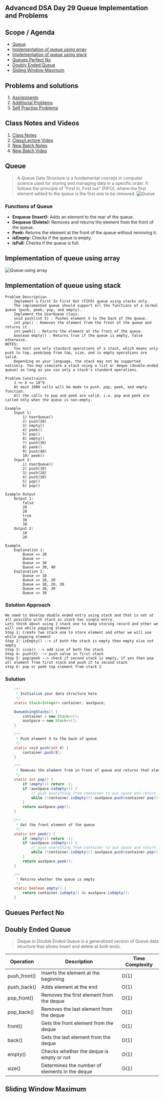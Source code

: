 ## Advanced DSA Day 29 Queue Implementation and Problems

## Scope / Agenda
- [Queue](#queue)
- [Implementation of queue using array](#implementation-of-queue-using-array)
- [Implementation of queue using stack](#implementation-of-queue-using-stack)
- [Queues Perfect No](#queues-perfect-no)
- [Doubly Ended Queue](#doubly-ended-queue)
- [Sliding Window Maximum](#sliding-window-maximum)


## Problems and solutions

1. [Assignments](https://github.com/rajpiyush220/Algorithms/tree/master/problems/src/main/java/com/learning/scaler/advance/module3/queue/assignment)
2. [Additional Problems](https://github.com/rajpiyush220/Algorithms/tree/master/problems/src/main/java/com/learning/scaler/advance/module3/queue/additional)
3. [Self Practise Problems](https://github.com/rajpiyush220/Algorithms/tree/master/problems/src/main/java/com/learning/scaler/advance/module3/queue/lecture)

## Class Notes and Videos

1. [Class Notes](https://github.com/rajpiyush220/Algorithms/blob/master/Notes/class_Notes/Advance%20DSA%20Notes/29%20Queues%20Implementation%20and%20Problems.pdf)
2. [Class/Lecture Video](https://www.youtube.com/watch?v=5merIcBvI0Q)
3. [New Batch Notes](../../../new_batch_notes/Queue.pdf)
4. [New Batch Video](https://youtu.be/8YuCnJ8fgsk)

## Queue
> A Queue Data Structure is a fundamental concept in computer science used for storing and managing data in a specific order. It follows the principle of “First in, First out” (FIFO), where the first element added to the queue is the first one to be removed.
![Queue](../../../images/Queue-Data-structure1.png)
### Functions of Queue
* **Enqueue (Insert):** Adds an element to the rear of the queue.
* **Dequeue (Delete):** Removes and returns the element from the front of the queue.
* **Peek:** Returns the element at the front of the queue without removing it.
* **isEmpty:** Checks if the queue is empty.
* **isFull:** Checks if the queue is full.
## Implementation of queue using array
![Queue using array](../../../images/Queue_using_array.png)
## Implementation of queue using stack
    Problem Description
        Implement a First In First Out (FIFO) queue using stacks only.
        The implemented queue should support all the functions of a normal queue (push, peek, pop, and empty).
        Implement the UserQueue class:
        void push(int X) : Pushes element X to the back of the queue.
        int pop() : Removes the element from the front of the queue and returns it.
        int peek() : Returns the element at the front of the queue.
        boolean empty() : Returns true if the queue is empty, false otherwise.
    NOTES:
        You must use only standard operations of a stack, which means only push to top, peek/pop from top, size, and is empty operations are valid.
        Depending on your language, the stack may not be supported natively. You may simulate a stack using a list or deque (double-ended queue) as long as you use only a stack's standard operations.

    Problem Constraints
        1 <= X <= 10^9
        At most 1000 calls will be made to push, pop, peek, and empty function.
        All the calls to pop and peek are valid. i.e. pop and peek are called only when the queue is non-empty.

    Example
        Input 1:
            1) UserQueue()
            2) push(20)
            3) empty()
            4) peek()
            5) pop()
            6) empty()
            7) push(30)
            8) peek()
            9) push(40)
            10) peek()
        Input 2:
            1) UserQueue()
            2) push(10)
            3) push(20)
            4) push(30)
            5) pop()
            6) pop()

    Example Output
        Output 1:
            false
            20
            20
            true
            30
            30
        Output 2:
            10
            20

    Example
        Explanation 1:
            Queue => 20
            Queue => -
            Queue => 30
            Queue => 30, 40
        Explanation 2:
            Queue => 10
            Queue => 10, 20
            Queue => 10, 20, 30
            Queue => 20, 30
            Queue => 30

### Solution Approach
    We need to develop double ended entry using stack and that is not at all possible with stack as stack has single entry.
    Lets think about using 2 stack one to keep storing record and other we will use while popping element
    Step 1: Create two stack one to store element and other we will use while popping element
    Step 2: isEmpty() --> if both the stack is empty then empty else not empty
    Step 3: size() --> add size of both the stack
    Step 4: push(X) --> push value in first stack
    Step 5: pop/peek --> check if second stack is empty, if yes then pop all element from first stack and push it to second stack
    step 6: pop or peek top element from stack 2

### Solution
```java
    /**
     * Initialize your data structure here.
     */
    static Stack<Integer> container, auxSpace;

    QueueUsingStacks() {
        container = new Stack<>();
        auxSpace = new Stack<>();
    }

    /**
     * Push element X to the back of queue.
     */
    static void push(int X) {
        container.push(X);
    }

    /**
     * Removes the element from in front of queue and returns that element.
     */
    static int pop() {
        if (empty()) return -1;
        if (auxSpace.isEmpty()) {
            // push everything from container to aux space and return last item
            while (!container.isEmpty()) auxSpace.push(container.pop());
        }
        return auxSpace.pop();
    }

    /**
     * Get the front element of the queue.
     */
    static int peek() {
        if (empty()) return -1;
        if (auxSpace.isEmpty()) {
            // push everything from container to aux space and return last item
            while (!container.isEmpty()) auxSpace.push(container.pop());
        }
        return auxSpace.peek();
    }

    /**
     * Returns whether the queue is empty.
     */
    static boolean empty() {
        return container.isEmpty() && auxSpace.isEmpty();
    }
``` 
## Queues Perfect No
    
## Doubly Ended Queue
> Deque or Double Ended Queue is a generalized version of Queue data structure that allows insert and delete at both ends.


| Operation   | Description                          | Time Complexity |
|-------------|--------------------------------------|-----------------|
| push_front()| Inserts the element at the beginning| O(1)            |
| push_back() | Adds element at the end              | O(1)            |
| pop_front() | Removes the first element from the deque | O(1)         |
| pop_back()  | Removes the last element from the deque  | O(1)         |
| front()     | Gets the front element from the deque   | O(1)         |
| back()      | Gets the last element from the deque    | O(1)         |
| empty()     | Checks whether the deque is empty or not | O(1)        |
| size()      | Determines the number of elements in the deque | O(1)     |


## Sliding Window Maximum
